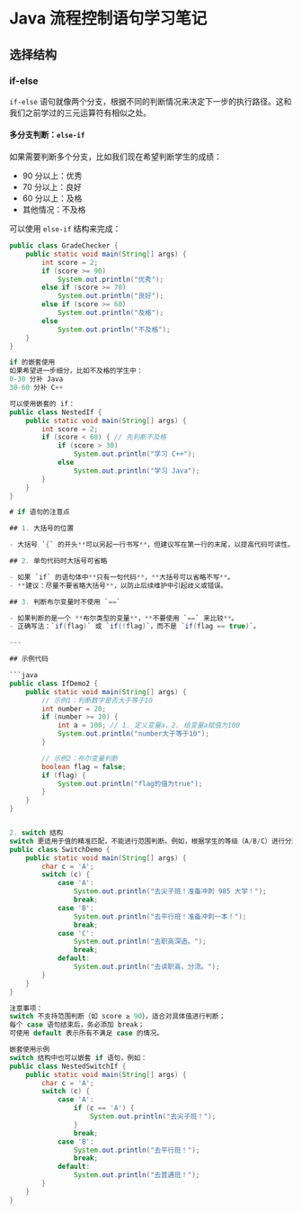 # Java 流程控制语句学习笔记

## 选择结构

### if-else

`if-else` 语句就像两个分支，根据不同的判断情况来决定下一步的执行路径。这和我们之前学过的三元运算符有相似之处。

#### 多分支判断：`else-if`

如果需要判断多个分支，比如我们现在希望判断学生的成绩：

- 90 分以上：优秀
- 70 分以上：良好
- 60 分以上：及格
- 其他情况：不及格

可以使用 `else-if` 结构来完成：

```java
public class GradeChecker {
    public static void main(String[] args) {
        int score = 2;
        if (score >= 90)
            System.out.println("优秀");
        else if (score >= 70)
            System.out.println("良好");
        else if (score >= 60)
            System.out.println("及格");
        else
            System.out.println("不及格");
    }
}

if 的嵌套使用
如果希望进一步细分，比如不及格的学生中：
0-30 分补 Java
30-60 分补 C++

可以使用嵌套的 if：
public class NestedIf {
    public static void main(String[] args) {
        int score = 2;
        if (score < 60) { // 先判断不及格
            if (score > 30)
                System.out.println("学习 C++");
            else
                System.out.println("学习 Java");
        }
    }
}

# if 语句的注意点

## 1. 大括号的位置

- 大括号 `{` 的开头**可以另起一行书写**，但建议写在第一行的末尾，以提高代码可读性。

## 2. 单句代码时大括号可省略

- 如果 `if` 的语句体中**只有一句代码**，**大括号可以省略不写**。
- **建议：尽量不要省略大括号**，以防止后续维护中引起歧义或错误。

## 3. 判断布尔变量时不使用 `==`

- 如果判断的是一个 **布尔类型的变量**，**不要使用 `==` 来比较**。
- 正确写法：`if(flag)` 或 `if(!flag)`，而不是 `if(flag == true)`。

---

## 示例代码

```java
public class IfDemo2 {
    public static void main(String[] args) {
        // 示例1：判断数字是否大于等于10
        int number = 20;
        if (number >= 10) {
            int a = 100; // 1. 定义变量a，2. 给变量a赋值为100
            System.out.println("number大于等于10");
        }

        // 示例2：布尔变量判断
        boolean flag = false;
        if (flag) {
            System.out.println("flag的值为true");
        }
    }
}


2. switch 结构
switch 更适用于值的精准匹配，不能进行范围判断。例如，根据学生的等级（A/B/C）进行分班：
public class SwitchDemo {
    public static void main(String[] args) {
        char c = 'A';
        switch (c) {
            case 'A':
                System.out.println("去尖子班！准备冲刺 985 大学！");
                break;
            case 'B':
                System.out.println("去平行班！准备冲刺一本！");
                break;
            case 'C':
                System.out.println("去职高深造。");
                break;
            default:
                System.out.println("去读职高，分流。");
        }
    }
}

注意事项：
switch 不支持范围判断（如 score ≥ 90），适合对具体值进行判断；
每个 case 语句结束后，务必添加 break；
可使用 default 表示所有不满足 case 的情况。

嵌套使用示例
switch 结构中也可以嵌套 if 语句，例如：
public class NestedSwitchIf {
    public static void main(String[] args) {
        char c = 'A';
        switch (c) {
            case 'A':
                if (c == 'A') {
                    System.out.println("去尖子班！");
                }
                break;
            case 'B':
                System.out.println("去平行班！");
                break;
            default:
                System.out.println("去普通班！");
        }
    }
}
